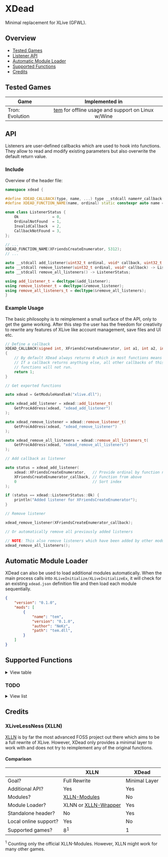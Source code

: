 # XDead

Minimal replacement for XLive (GFWL).

## Overview

- [Tested Games](#tested-games)
- [Listener API](#api)
- [Automatic Module Loader](#automatic-module-loader)
- [Supported Functions](#supported-functions)
- [Credits](#credits)

## Tested Games

|Game|Implemented in|
|---|:-:|
|Tron: Evolution|[tem][] for offline usage and support on Linux w/Wine|

[tem]: https://github.com/NeKzor/tem

## API

Listeners are user-defined callbacks which are used to hook into functions.
They allow to read and modify existing parameters but also overwrite the default return value.

### Include

Overview of the header file:

```cpp
namespace xdead {

#define XDEAD_CALLBACK(type, name, ...) type __stdcall name##_callback(##__VA_ARGS__)
#define XDEAD_FUNCTION_NAME(name, ordinal) static constexpr auto name = ordinal

enum class ListenerStatus {
    Ok               = 0,
    OrdinalNotFound  = 1,
    InvalidCallback  = 2,
    CallbackNotFound = 3,
};

// ...
XDEAD_FUNCTION_NAME(XFriendsCreateEnumerator, 5312);
// ...

auto __stdcall add_listener(uint32_t ordinal, void* callback, uint32_t index) -> ListenerStatus;
auto __stdcall remove_listener(uint32_t ordinal, void* callback) -> ListenerStatus;
auto __stdcall remove_all_listeners() -> ListenerStatus;

using add_listener_t = decltype(&add_listener);
using remove_listener_t = decltype(&remove_listener);
using remove_all_listeners_t = decltype(&remove_all_listeners);
}
```

### Example Usage

The basic philosophy is to reimplement a small surface of the API, only to get the game working.
After this step the user has the freedom for creativity to rewrite any features of XLive like account management,
save files and UI etc.

```cpp
// Define a callback
XDEAD_CALLBACK(signed int, XFriendsCreateEnumerator, int a1, int a2, int a3, int a4, int a5)
{
    // By default XDead always returns 0 which in most functions means "success".
    // If a callback returns anything else, all other callbacks of this
    // functions will not run.
    return 1;
}

// Get exported functions

auto xdead = GetModuleHandleA("xlive.dll");

auto xdead_add_listener = xdead::add_listener_t(
    GetProcAddress(xdead, "xdead_add_listener")
);

auto xdead_remove_listener = xdead::remove_listener_t(
    GetProcAddress(xdead, "xdead_remove_listener")
);

auto xdead_remove_all_listeners = xdead::remove_all_listeners_t(
    GetProcAddress(xdead, "xdead_remove_all_listeners")
);

// Add callback as listener

auto status = xdead_add_listener(
    xdead::XFriendsCreateEnumerator,   // Provide ordinal by function name
    XFriendsCreateEnumerator_callback, // Function from above
    0                                  // Sort index
);

if (status == xdead::ListenerStatus::Ok) {
    println("Added listener for XFriendsCreateEnumerator");
}

// Remove listener

xdead_remove_listener(XFriendsCreateEnumerator_callback);

// Or automatically remove all previously added listeners

// NOTE: This also remove listeners which have been added by other modules.
xdead_remove_all_listeners();
```

## Automatic Module Loader

XDead can also be used to load additional modules automatically.
When the main process calls into `XLiveInitialize/XLiveInitializeEx`, it will check for an existing `xdead.json`
definition file and then load each module sequentially.

```json
{
    "version": "0.1.0",
    "mods": [
        {
            "name": "tem",
            "version": "0.1.0",
            "author": "NeKz",
            "path": "tem.dll",
        }
    ]
}
```

## Supported Functions

<details>
  <summary>View table</summary>

||Function|Ordinal|
|:-:|---|:-:|
||XWSAStartup|1|
||XWSACleanup|2|
|✔|XSocketCreate|3|
|✔|XSocketClose|4|
||XSocketShutdown|5|
|✔|XSocketIOCTLSocket|6|
|✔|XSocketSetSockOpt|7|
|✔|XSocketGetSockOpt|8|
|✔|XSocketGetSockName|9|
||XSocketGetPeerName|10|
|✔|XSocketBind|11|
|✔|XSocketConnect|12|
|✔|XSocketListen|13|
|✔|XSocketAccept|14|
|✔|XSocketSelect|15|
||XWSAGetOverlappedResult|16|
||XWSACancelOverlappedIO|17|
|✔|XSocketRecv|18|
||WSARecv|19|
||XSocketRecvFrom|20|
||XWSARecvFrom|21|
|✔|XSocketSend|22|
||XWSASend|23|
|✔|XSocketSendTo|24|
||XWSASendTo|25|
||XSocketInet_Addr|26|
||XSocketWSAGetLastError|27|
||XWSASetLastError|28|
||XWSACreateEvent|29|
||XWSACloseEvent|30|
||XWSASetEvent|31|
||XWSAResetEvent|32|
||XWSAWaitForMultipleEvents|33|
||XWSAFDIsSet|34|
||XWSAEventSelect|35|
||XSocketHTONL|37|
|✔|XSocketNTOHS|38|
||XSocketNTOHL|39|
||XSocketHTONS|40|
|✔|XNetStartup|51|
|✔|XNetCleanup|52|
|✔|XNetRandom|53|
||XNetCreateKey|54|
|✔|XNetRegisterKey|55|
|✔|XNetUnregisterKey|56|
|✔|XNetXnAddrToInAddr|57|
|✔|XNetServerToInAddr|58|
||XNetTsAddrToInAddr|59|
||XNetInAddrToXnAddr|60|
||XNetInAddrToServer|61|
||XNetInAddrToString|62|
|✔|XNetUnregisterInAddr|63|
||XNetXnAddrToMachineId|64|
||XNetConnect|65|
||XNetGetConnectStatus|66|
|✔|XNetDnsLookup|67|
|✔|XNetDnsRelease|68|
|✔|XNetQosListen|69|
|✔|XNetQosLookup|70|
|✔|XNetQosServiceLookup|71|
|✔|XNetQosRelease|72|
|✔|XNetGetTitleXnAddr|73|
||XNetGetDebugXnAddr|74|
|✔|XNetGetEthernetLinkStatus|75|
||XNetGetBroadcastVersionStatus|76|
|✔|XNetQosGetListenStats|77|
||XNetGetOpt|78|
||XNetSetOpt|79|
||XNetStartupEx|80|
||XNetReplaceKey|81|
||XNetGetXnAddrPlatform|82|
||XNetGetSystemLinkPort|83|
|✔|XNetSetSystemLinkPort|84|
||XNetSetSystemLinkPort|84|
||XCustomSetAction|472|
||XCustomGetLastActionPress|473|
||XCustomSetDynamicActions|474|
||XCustomGetLastActionPressEx|476|
||XCustomRegisterDynamicActions|477|
||XCustomUnregisterDynamicActions|478|
||XCustomGetCurrentGamercard|479|
||XNotifyGetNext|651|
|✔|XNotifyPositionUI|652|
||XNotifyDelayUI|653|
|✔|XGetOverlappedExtendedError|1082|
||XGetOverlappedResult|1083|
||XLiveInitialize|5000|
||XLiveInput|5001|
||XLiveRender|5002|
|✔|XLiveUninitialize|5003|
||XLiveOnCreateDevice|5005|
|✔|XLiveOnDestroyDevice|5006|
|✔|XLiveOnResetDevice|5007|
|✔|XHVCreateEngine|5008|
||XLiveRegisterDataSection|5010|
||XLiveUnregisterDataSection|5011|
||XLiveUpdateHashes|5012|
|✔|XLivePBufferAllocate|5016|
|✔|XLivePBufferFree|5017|
||XLivePBufferGetByte|5018|
||XLivePBufferSetByte|5019|
||XLivePBufferGetDWORD|5020|
||XLivePBufferSetDWORD|5021|
||XLiveGetUpdateInformation|5022|
||XNetGetCurrentAdapter|5023|
||XLiveUpdateSystem|5024|
||XLiveGetLiveIdError|5025|
|✔|XLiveSetSponsorToken|5026|
||XLiveUninstallTitle|5027|
||XLiveLoadLibraryEx|5028|
||XLiveFreeLibrary|5029|
||XLivePreTranslateMessage|5030|
|✔|XLiveSetDebugLevel|5031|
||XLiveVerifyArcadeLicense|5032|
|✔|XLiveProtectData|5034|
|✔|XLiveUnprotectData|5035|
|✔|XLiveCreateProtectedDataContext|5036|
||XLiveQueryProtectedDataInformation|5037|
|✔|XLiveCloseProtectedDataContext|5038|
||XLiveVerifyDataFile|5039|
|✔|XShowMessagesUI|5206|
|✔|XShowGameInviteUI|5208|
|✔|XShowMessageComposeUI|5209|
|✔|XShowFriendRequestUI|5210|
|✔|XShowCustomPlayerListUI|5212|
|✔|XShowPlayerReviewUI|5214|
|✔|XShowGuideUI|5215|
|✔|XShowKeyboardUI|5216|
||XShowArcadeUI|5218|
||XLocatorServerAdvertise|5230|
||XLocatorServerUnAdvertise|5231|
||XLocatorGetServiceProperty|5233|
||XLocatorCreateServerEnumerator|5234|
||XLocatorCreateServerEnumeratorByIDs|5235|
||XLocatorServiceInitialize|5236|
||XLocatorServiceUnInitialize|5237|
||XLocatorCreateKey|5238|
|✔|XShowAchievementsUI|5250|
|✔|XCloseHandle|5251|
|✔|XShowGamerCardUI|5252|
||XCancelOverlapped|5254|
||XEnumerateBack|5255|
|✔|XEnumerate|5256|
||XLiveManageCredentials|5257|
|✔|XLiveSignout|5258|
|✔|XLiveSignin|5259|
|✔|XShowSigninUI|5260|
||XUserGetXUID|5261|
|✔|XUserGetSigninState|5262|
|✔|XUserGetName|5263|
|✔|XUserAreUsersFriends|5264|
|✔|XUserCheckPrivilege|5265|
||XShowMessageBoxUI|5266|
|✔|XUserGetSigninInfo|5267|
|✔|XNotifyCreateListener|5270|
|✔|XShowPlayersUI|5271|
||XUserReadGamerPictureByKey|5273|
|✔|XUserAwardGamerPicture|5274|
|✔|XShowFriendsUI|5275|
||XUserSetProperty|5276|
|✔|XUserSetContext|5277|
|✔|XUserWriteAchievements|5278|
|✔|XUserReadAchievementPicture|5279|
|✔|XUserCreateAchievementEnumerator|5280|
|✔|XUserReadStats|5281|
||XUserReadGamerPicture|5282|
|✔|XUserCreateStatsEnumeratorByRank|5284|
||XUserCreateStatsEnumeratorByRating|5285|
|✔|XUserCreateStatsEnumeratorByXuid|5286|
||XUserResetStatsView|5287|
||XUserGetProperty|5288|
||XUserGetContext|5289|
||XUserGetReputationStars|5290|
||XUserResetStatsViewAllUsers|5291|
|✔|XUserSetContextEx|5292|
|✔|XUserSetPropertyEx|5293|
|✔|XLivePBufferGetByteArray|5294|
||XLivePBufferSetByteArray|5295|
||XLiveGetLocalOnlinePort|5296|
|✔|XLiveInitializeEx|5297|
||XLiveGetGuideKey|5298|
||XShowGuideKeyRemapUI|5299|
|✔|XSessionCreate|5300|
|✔|XStringVerify|5303|
||XStorageUploadFromMemoryGetProgress|5304|
|✔|XStorageUploadFromMemory|5305|
|✔|XStorageEnumerate|5306|
||XStorageDownloadToMemoryGetProgress|5307|
||XStorageDelete|5308|
||XStorageBuildServerPathByXuid|5309|
|✔|XOnlineStartup|5310|
|✔|XOnlineCleanup|5311|
|✔|XFriendsCreateEnumerator|5312|
|✔|XPresenceInitialize|5313|
|✔|XUserMuteListQuery|5314|
|✔|XInviteGetAcceptedInfo|5315|
|✔|XInviteSend|5316|
|✔|XSessionWriteStats|5317|
|✔|XSessionStart|5318|
||XSessionSearchEx|5319|
|✔|XSessionSearchByID|5320|
|✔|XSessionSearch|5321|
|✔|XSessionModify|5322|
||XSessionMigrateHost|5323|
|✔|XOnlineGetNatType|5324|
|✔|XSessionJoinRemote|5326|
|✔|XSessionJoinLocal|5327|
|✔|XSessionGetDetails|5328|
|✔|XSessionFlushStats|5329|
|✔|XSessionDelete|5330|
|✔|XUserReadProfileSettings|5331|
|✔|XSessionEnd|5332|
|✔|XSessionArbitrationRegister|5333|
||XOnlineGetServiceInfo|5334|
|✔|XTitleServerCreateEnumerator|5335|
|✔|XSessionLeaveRemote|5336|
|✔|XUserWriteProfileSettings|5337|
|✔|XPresenceSubscribe|5338|
||XUserReadProfileSettingsByXuid|5339|
|✔|XPresenceCreateEnumerator|5340|
||XPresenceUnsubscribe|5341|
|✔|XSessionModifySkill|5342|
|✔|XSessionCalculateSkill|5343|
|✔|XStorageBuildServerPath|5344|
|✔|XStorageDownloadToMemory|5345|
||XUserEstimateRankForRating|5346|
||XLiveProtectedLoadLibrary|5347|
||XLiveProtectedCreateFile|5348|
||XLiveProtectedVerifyFile|5349|
|✔|XLiveContentCreateAccessHandle|5350|
||XLiveContentInstallPackage|5351|
||XLiveContentUninstall|5352|
||XLiveContentVerifyInstalledPackage|5354|
|✔|XLiveContentGetPath|5355|
|✔|XLiveContentGetDisplayName|5356|
||XLiveContentGetThumbnail|5357|
||XLiveContentInstallLicense|5358|
||XLiveGetUPnPState|5359|
|✔|XLiveContentCreateEnumerator|5360|
||XLiveContentRetrieveOffersByDate|5361|
||XLiveMarketplaceDoesContentIdMatch|5362|
||XLiveContentGetLicensePath|5363|
|✔|XShowMarketplaceUI|5365|
||XShowMarketplaceDownloadItemsUI|5366|
|✔|XContentGetMarketplaceCounts|5367|
||XMarketplaceConsumeAssets|5370|
||XMarketplaceCreateAssetEnumerator|5371|
|✔|XMarketplaceCreateOfferEnumerator|5372|
||XMarketplaceGetDownloadStatus|5374|
||XMarketplaceGetImageUrl|5375|
||XMarketplaceCreateOfferEnumeratorByOffering|5376|
||XUserFindUsers|5377|
</details>

### TODO

<details>
  <summary>View list</summary>

- XWSAStartup
- XWSACleanup
- XSocketShutdown
- XSocketGetPeerName
- XWSAGetOverlappedResult
- XWSACancelOverlappedIO
- WSARecv
- XSocketRecvFrom
- XWSARecvFrom
- XWSASend
- XWSASendTo
- XSocketInet_Addr
- XSocketWSAGetLastError
- XWSASetLastError
- XWSACreateEvent
- XWSACloseEvent
- XWSASetEvent
- XWSAResetEvent
- XWSAWaitForMultipleEvents
- XWSAFDIsSet
- XWSAEventSelect
- XSocketHTONL
- XSocketNTOHL
- XSocketHTONS
- XNetCreateKey
- XNetTsAddrToInAddr
- XNetInAddrToXnAddr
- XNetInAddrToServer
- XNetInAddrToString
- XNetXnAddrToMachineId
- XNetConnect
- XNetGetConnectStatus
- XNetGetDebugXnAddr
- XNetGetBroadcastVersionStatus
- XNetGetOpt
- XNetSetOpt
- XNetStartupEx
- XNetReplaceKey
- XNetGetXnAddrPlatform
- XNetGetSystemLinkPort
- XNetSetSystemLinkPort
- XCustomSetAction
- XCustomGetLastActionPress
- XCustomSetDynamicActions
- XCustomGetLastActionPressEx
- XCustomRegisterDynamicActions
- XCustomUnregisterDynamicActions
- XCustomGetCurrentGamercard
- XNotifyGetNext
- XNotifyDelayUI
- XGetOverlappedResult
- XLiveInitialize
- XLiveInput
- XLiveRender
- XLiveOnCreateDevice
- XLiveRegisterDataSection
- XLiveUnregisterDataSection
- XLiveUpdateHashes
- XLivePBufferGetByte
- XLivePBufferSetByte
- XLivePBufferGetDWORD
- XLivePBufferSetDWORD
- XLiveGetUpdateInformation
- XNetGetCurrentAdapter
- XLiveUpdateSystem
- XLiveGetLiveIdError
- XLiveUninstallTitle
- XLiveLoadLibraryEx
- XLiveFreeLibrary
- XLivePreTranslateMessage
- XLiveVerifyArcadeLicense
- XLiveQueryProtectedDataInformation
- XLiveVerifyDataFile
- XShowArcadeUI
- XLocatorServerAdvertise
- XLocatorServerUnAdvertise
- XLocatorGetServiceProperty
- XLocatorCreateServerEnumerator
- XLocatorCreateServerEnumeratorByIDs
- XLocatorServiceInitialize
- XLocatorServiceUnInitialize
- XLocatorCreateKey
- XCancelOverlapped
- XEnumerateBack
- XLiveManageCredentials
- XUserGetXUID
- XShowMessageBoxUI
- XUserReadGamerPictureByKey
- XUserSetProperty
- XUserReadGamerPicture
- XUserCreateStatsEnumeratorByRating
- XUserResetStatsView
- XUserGetProperty
- XUserGetContext
- XUserGetReputationStars
- XUserResetStatsViewAllUsers
- XLivePBufferSetByteArray
- XLiveGetLocalOnlinePort
- XLiveGetGuideKey
- XShowGuideKeyRemapUI
- XStorageUploadFromMemoryGetProgress
- XStorageDownloadToMemoryGetProgress
- XStorageDelete
- XStorageBuildServerPathByXuid
- XSessionSearchEx
- XSessionMigrateHost
- XOnlineGetServiceInfo
- XUserReadProfileSettingsByXuid
- XPresenceUnsubscribe
- XUserEstimateRankForRating
- XLiveProtectedLoadLibrary
- XLiveProtectedCreateFile
- XLiveProtectedVerifyFile
- XLiveContentInstallPackage
- XLiveContentUninstall
- XLiveContentVerifyInstalledPackage
- XLiveContentGetThumbnail
- XLiveContentInstallLicense
- XLiveGetUPnPState
- XLiveContentRetrieveOffersByDate
- XLiveMarketplaceDoesContentIdMatch
- XLiveContentGetLicensePath
- XShowMarketplaceDownloadItemsUI
- XMarketplaceConsumeAssets
- XMarketplaceCreateAssetEnumerator
- XMarketplaceGetDownloadStatus
- XMarketplaceGetImageUrl
- XMarketplaceCreateOfferEnumeratorByOffering
- XUserFindUsers
</details>

## Credits

### XLiveLessNess (XLLN)

[XLLN][] is by far the most advanced FOSS project out there which aims to be a full rewrite of XLive.
However, XDead only provides a minimal layer to work with and does not try to reimplement any of the original functions.

#### Comparison

||XLLN|XDead|
|---|---|---|
|Goal?|Full Rewrite|Minimal Layer|
|Additional API?|Yes|Yes|
|Modules?|[XLLN-Modules][]|No|
|Module Loader?|XLNN or [XLLN-Wrapper][]|Yes|
|Standalone header?|No|Yes|
|Local online support?|Yes|No|
|Supported games?|8<sup>1</sup>|1|

<sup>1</sup> Counting only the official XLLN-Modules. However, XLLN might work for many other games.

[XLLN]: https://gitlab.com/GlitchyScripts/xlivelessness
[XLLN-Wrapper]: https://gitlab.com/GlitchyScripts/xlln-wrappers
[XLLN-Modules]: https://gitlab.com/GlitchyScripts/xlln-modules
